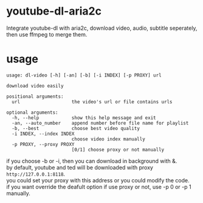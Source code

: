 # youtube-dl-aria2c
Integrate youtube-dl with aria2c, download video, audio, subtitle seperately, then use ffmpeg to merge them.
# usage
```text
usage: dl-video [-h] [-an] [-b] [-i INDEX] [-p PROXY] url

download video easily

positional arguments:
  url                   the video's url or file contains urls

optional arguments:
  -h, --help            show this help message and exit
  -an, --auto_number    append number before file name for playlist
  -b, --best            choose best video quality
  -i INDEX, --index INDEX
                        choose video index manually
  -p PROXY, --proxy PROXY
                        [0/1] choose proxy or not manually
  ```
if you choose -b or -i, then you can download in background with &.  
by default, youtube and ted will be downloaded with proxy `http://127.0.0.1:8118`.  
you could set your proxy with this address or you could modify the code.  
if you want override the deafult option if use proxy or not, use -p 0 or -p 1 manually.  

